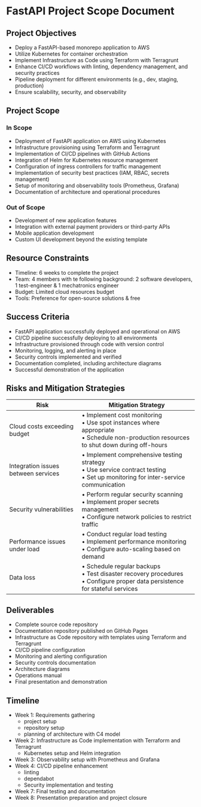 # FastAPI Project Scope Document

## Project Objectives
-  Deploy a FastAPI-based monorepo application to AWS
-  Utilize Kubernetes for container orchestration
-  Implement Infrastructure as Code using Terraform with Terragrunt
-  Enhance CI/CD workflows with linting, dependency management, and security practices
-  Pipeline deployment for different environments (e.g., dev, staging, production)
-  Ensure scalability, security, and observability

## Project Scope

### In Scope
-  Deployment of FastAPI application on AWS using Kubernetes
-  Infrastructure provisioning using Terraform and Terragrunt
-  Implementation of CI/CD pipelines with GitHub Actions
-  Integration of Helm for Kubernetes resource management
-  Configuration of ingress controllers for traffic management
-  Implementation of security best practices (IAM, RBAC, secrets management)
-  Setup of monitoring and observability tools (Prometheus, Grafana)
-  Documentation of architecture and operational procedures

### Out of Scope
-  Development of new application features
-  Integration with external payment providers or third-party APIs
-  Mobile application development
-  Custom UI development beyond the existing template

## Resource Constraints
-  Timeline: 6 weeks to complete the project
-  Team: 4 members with te following background: 2 software developers, 1 test-engineer & 1 mechatronics engineer
-  Budget: Limited cloud resources budget
-  Tools: Preference for open-source solutions & free

## Success Criteria
-  FastAPI application successfully deployed and operational on AWS
-  CI/CD pipeline successfully deploying to all environments
-  Infrastructure provisioned through code with version control
-  Monitoring, logging, and alerting in place
-  Security controls implemented and verified
-  Documentation completed, including architecture diagrams
-  Successful demonstration of the application

## Risks and Mitigation Strategies

| Risk | Mitigation Strategy |
|------|---------------------|
| Cloud costs exceeding budget | • Implement cost monitoring<br>• Use spot instances where appropriate<br>• Schedule non-production resources to shut down during off-hours |
| Integration issues between services | • Implement comprehensive testing strategy<br>• Use service contract testing<br>• Set up monitoring for inter-service communication |
| Security vulnerabilities | • Perform regular security scanning<br>• Implement proper secrets management<br>• Configure network policies to restrict traffic |
| Performance issues under load | • Conduct regular load testing<br>• Implement performance monitoring<br>• Configure auto-scaling based on demand |
| Data loss | • Schedule regular backups<br>• Test disaster recovery procedures<br>• Configure proper data persistence for stateful services |

## Deliverables
-  Complete source code repository
-  Documentation repository published on GitHub Pages
-  Infrastructure as Code repository with templates using Terraform and Terragrunt
-  CI/CD pipeline configuration
-  Monitoring and alerting configuration
-  Security controls documentation
-  Architecture diagrams
-  Operations manual
-  Final presentation and demonstration

## Timeline
-  Week 1: Requirements gathering
   - project setup
   - repository setup
   - planning of architecture with C4 model
-  Week 2: Infrastructure as Code implementation with Terraform and Terragrunt
   - Kubernetes setup and Helm integration
-  Week 3: Observability setup with Prometheus and Grafana
-  Week 4: CI/CD pipeline enhancement 
    - linting 
    - dependabot 
    - Security implementation and testing
-  Week 7: Final testing and documentation
-  Week 8: Presentation preparation and project closure
